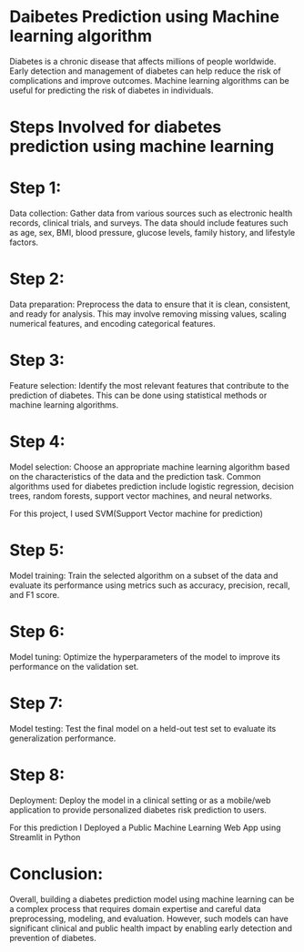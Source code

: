 # Daibetes Prediction using Machine learning algorithm 

Diabetes is a chronic disease that affects millions of people worldwide. Early detection and management of diabetes can help reduce the risk of complications and improve outcomes. Machine learning algorithms can be useful for predicting the risk of diabetes in individuals. 

# Steps Involved for diabetes prediction using machine learning 

# Step 1: 
Data collection: Gather data from various sources such as electronic health records, clinical trials, and surveys. The data should include features such as age, sex, BMI, blood pressure, glucose levels, family history, and lifestyle factors.


# Step 2: 
Data preparation: Preprocess the data to ensure that it is clean, consistent, and ready for analysis. This may involve removing missing values, scaling numerical features, and encoding categorical features.

# Step 3: 
Feature selection: Identify the most relevant features that contribute to the prediction of diabetes. This can be done using statistical methods or machine learning algorithms.

# Step 4:
Model selection: Choose an appropriate machine learning algorithm based on the characteristics of the data and the prediction task. Common algorithms used for diabetes prediction include logistic regression, decision trees, random forests, support vector machines, and neural networks.

For this project, I used SVM(Support Vector machine for prediction)

# Step 5:
Model training: Train the selected algorithm on a subset of the data and evaluate its performance using metrics such as accuracy, precision, recall, and F1 score.

# Step 6:
Model tuning: Optimize the hyperparameters of the model to improve its performance on the validation set.

# Step 7: 
Model testing: Test the final model on a held-out test set to evaluate its generalization performance.

# Step 8: 
Deployment: Deploy the model in a clinical setting or as a mobile/web application to provide personalized diabetes risk prediction to users. 

For this prediction I Deployed a Public Machine Learning Web App using Streamlit in Python

# Conclusion: 
Overall, building a diabetes prediction model using machine learning can be a complex process that requires domain expertise and careful data preprocessing, modeling, and evaluation. However, such models can have significant clinical and public health impact by enabling early detection and prevention of diabetes.
